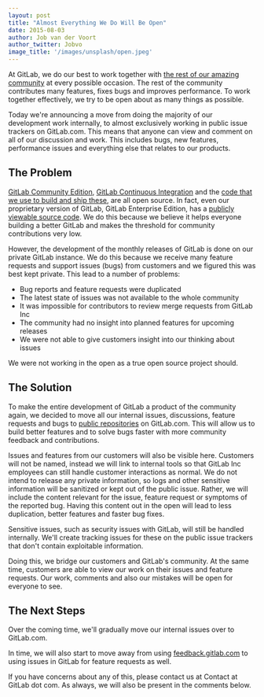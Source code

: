 ```yaml
---
layout: post
title: "Almost Everything We Do Will Be Open"
date: 2015-08-03
author: Job van der Voort
author_twitter: Jobvo
image_title: '/images/unsplash/open.jpeg'
---
```


At GitLab, we do our best to work together with [the rest of our amazing community] at
every possible occasion. The rest of the community contributes many features, fixes bugs
and improves performance. To work together effectively, we try to be open about
as many things as possible.

Today we're announcing a move from doing the majority of our development work
internally, to almost exclusively working in public issue trackers on GitLab.com.
This means that anyone can view and comment on all of our discussion and work.
This includes bugs, new features, performance issues and everything else that
relates to our products.

<!-- more -->

## The Problem

[GitLab Community Edition], [GitLab Continuous Integration] and the [code that we use
to build and ship these], are all open source.
In fact, even our proprietary version of GitLab, GitLab Enterprise Edition,
has a [publicly viewable source code]. We do this because we believe it helps
everyone building a better GitLab and makes the threshold for community contributions
very low.

However, the development of the monthly releases of GitLab is done on our private
GitLab instance. We do this because we receive many feature requests and support
issues (bugs) from customers and we figured this was best kept private.
This lead to a number of problems:

- Bug reports and feature requests were duplicated
- The latest state of issues was not available to the whole community
- It was impossible for contributors to review merge requests from GitLab Inc
- The community had no insight into planned features for upcoming releases
- We were not able to give customers insight into our thinking about issues

We were not working in the open as a true open source project should.

## The Solution

To make the entire development of GitLab a product of the community again,
we decided to move all our internal issues, discussions, feature requests
and bugs to [public repositories] on GitLab.com.
This will allow us to build better features and to solve bugs faster
with more community feedback and contributions.

Issues and features from our customers will also be visible here.
Customers will not be named, instead we will link to internal tools so that
GitLab Inc employees can still handle customer interactions as normal.
We do not intend to release any private information, so logs and other sensitive
information will be sanitized or kept out of the public issue. Rather,
we will include the content relevant for the issue, feature request or symptoms
of the reported bug. Having this content out in the open will lead to less duplication,
better features and faster bug fixes.

Sensitive issues, such as security issues with GitLab, will still be handled
internally. We'll create tracking issues for these on the public issue trackers
that don't contain exploitable information.

Doing this, we bridge our customers and GitLab's community. At the same time,
customers are able to view our work on their issues and feature requests.
Our work, comments and also our mistakes will be open for everyone to see.

## The Next Steps

Over the coming time, we'll gradually move our internal issues over to GitLab.com.

In time, we will also start to move away from using [feedback.gitlab.com] to
using issues in GitLab for feature requests as well.

If you have concerns about any of this, please contact us at Contact at GitLab dot com.
As always, we will also be present in the comments below.

[the rest of our amazing community]: https://gitlab.com/gitlab-com/www-gitlab-com/commit/cf4569ad6834321f89bb6e34b719bcdcd0ba7799
[publicly viewable source code]: https://gitlab.com/gitlab-org/gitlab-ee
[GitLab Community Edition]: https://gitlab.com/gitlab-org/gitlab-ce
[GitLab Continuous Integration]: https://gitlab.com/gitlab-org/gitlab-ci
[code that we use to build and ship these]: https://gitlab.com/gitlab-org/omnibus-gitlab
[public repositories]: https://gitlab.com/groups/gitlab-org
[feedback.gitlab.com]: http://feedback.gitlab.com/forums/176466-general
